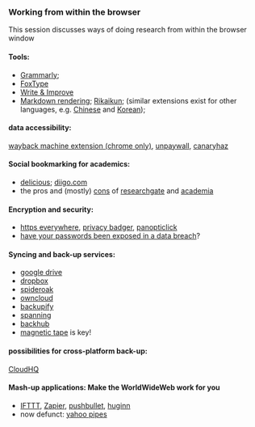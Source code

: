 ### Working from within the browser

This session discusses ways of doing research from within the browser window 

#### Tools:
* [Grammarly](https://app.grammarly.com/); 
* [FoxType](https://foxtype.com)
* [Write & Improve](https://writeandimprove.com/)
* [Markdown rendering](http://markdown-here.com/); [Rikaikun](https://chrome.google.com/webstore/detail/rikaikun/jipdnfibhldikgcjhfnomkfpcebammhp?hl=en); (similar extensions exist for other languages, e.g. [Chinese](https://chrome.google.com/webstore/detail/zhongwen-chinese-english/kkmlkkjojmombglmlpbpapmhcaljjkde?hl=en) and [Korean](https://chrome.google.com/webstore/detail/toktogi-a-korean-english/domfinmkohodhgghgedfdcmonefafolm?hl=en));


#### data accessibility: 
[wayback machine extension (chrome only)](https://chrome.google.com/webstore/detail/wayback-machine/fpnmgdkabkmnadcjpehmlllkndpkmiak), [unpaywall](http://unpaywall.org/), [canaryhaz](https://www.canaryhaz.com/)

#### Social bookmarking for academics: 
* [delicious](https://del.icio.us/); [diigo.com](https://www.diigo.com/index)
* the pros and (mostly) [cons](http://blogs.discovermagazine.com/crux/2017/02/01/who-isnt-profiting-off-the-backs-of-researchers/) of [researchgate](https://www.researchgate.net/) and [academia](https://www.academia.edu/) 

#### Encryption and security: 
* [https everywhere](https://www.eff.org/https-everywhere), [privacy badger](https://www.eff.org/privacybadger), [panopticlick](https://panopticlick.eff.org/)
* [have your passwords been exposed in a data breach](https://haveibeenpwned.com/)?

#### Syncing and back-up services:
* [google drive](https://drive.google.com/)
* [dropbox](https://www.dropbox.com/)
* [spideroak](https://spideroak.com/)
* [owncloud](https://owncloud.org/)
* [backupify](https://www.backupify.com/)
* [spanning](https://spanning.com/)
* [backhub](https://backhub.co/)
* [magnetic tape](https://apps.sciencefriday.com/data/ghosts.html) is key!

#### possibilities for cross-platform back-up:
[CloudHQ](https://www.cloudhq.net/)

#### Mash-up applications: Make the WorldWideWeb work for you
* [IFTTT](https://ifttt.com), [Zapier](https://zapier.com/), [pushbullet](https://www.pushbullet.com/), [huginn](https://github.com/huginn/huginn)
* now defunct: [yahoo pipes](https://en.wikipedia.org/wiki/Yahoo!_Pipes)
